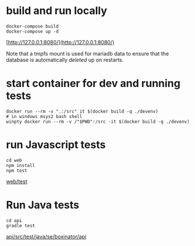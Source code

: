 # build and run locally

```
docker-compose build
docker-compose up -d
```

[http://127.0.0.1:8080/](http://127.0.0.1:8080/)

Note that a tmpfs mount is used for mariadb data to ensure that the database is automatically _deleted_ up on restarts.

# start container for dev and running tests
```
docker run --rm -v ".:/src" it $(docker build -q ./devenv)
# in windows msys2 bash shell
winpty docker run --rm -v /"$PWD":/src -it $(docker build -q ./devenv)
```

# run Javascript tests
```
cd web
npm install
npm test
```

[web/test](web/test)

# Run Java tests
```
cd api
gradle test
```
[api/src/test/java/se/boxinator/api](api/src/test/java/se/boxinator/api)
